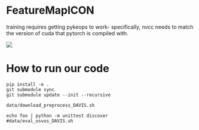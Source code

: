 # FeatureMapICON

training requires getting pykeops to work- specifically, nvcc needs to match the version of cuda that pytorch is compiled with.

[<img src="https://github.com/uncbiag/FeatureMapICON/actions/workflows/selfhosted-action.yml/badge.svg">](https://github.com/uncbiag/FeatureMapICON/actions)

# How to run our code
```
pip install -e .
git submodule sync
git submodule update --init --recursive

data/download_preprocess_DAVIS.sh

echo foo | python -m unittest discover
#data/eval_osvos_DAVIS.sh
```
